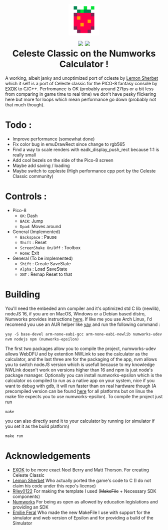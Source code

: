 <h1 align="center">
    <br>
    <img src="repoIcon.png" alt="App Logo" height="100"/>
    <br>
    <img src="https://img.shields.io/github/license/BenchatonDev/Celeste-Numworks"/>
    <img src="https://img.shields.io/github/downloads/BenchatonDev/Celeste-Numworks/latest/total"/>
    <br>
    Celeste Classic on the Numworks Calculator !
</h1>

A working, albeit janky and unoptimized port of ccleste by [Lemon Sherbet](https://github.com/lemon-sherbet/) which it self is a port of Celeste classic for the PICO-8 fantasy console by [EXOK](https://github.com/EXOK) to C/C++. Perfromance is OK (probably around 27fps or a bit less from comparing in game time to real time) we don't have pesky flickering here but more for loops which mean performance go down (probably not that much though).

# Todo :
- Improve performance (somewhat done)
- Fix color bug in emuDrawRect since change to rgb565
- Find a way to scale renders with eadk_display_push_rect because 1:1 is really small
- Add cool bezels on the side of the Pico-8 screen
- Maybe add saving / loading
- Maybe switch to cppleste (High performance cpp port by the Celeste Classic community)

# Controls :
- Pico-8
  - `OK`: Dash
  - `BACK`: Jump
  - `Dpad`: Moves around
- General (Implemented)
  - `Backspace` : Pause
  - `Shift` : Reset
  - `ScreenShake On/Off` : Toolbox
  - `Home`: Exit
- General (To be implemented)
  - `Shift` : Create SaveState
  - `Alpha` : Load SaveState
  - `XNT` : Remap Reset to that

# Building
You'll need the embeded arm compiler and it's optimized std C lib (newlib), nodeJS 16, if you are on MacOS, Windows or a Debian based distro, Numworks provides instructions [here](https://www.numworks.com/engineering/software/build/). If like me you use Arch Linux, I'd recomend you use an AUR helper like [yay](https://github.com/Jguer/yay) and run the following command :
```
yay -S base-devel arm-none-eabi-gcc arm-none-eabi-newlib numworks-udev nvm nodejs npm (numworks-epsilon)
```
The first two packages allow you to compile the project, numworks-udev allows WebDFU and by extention NWLink to see the calculator as the calculator, and the last three are for the packaging of the app, nvm allows you to switch nodeJS version which is usefull because to my knowledge NWLink doesn't work on versions higher than 16 and npm is just node's package manager. Optionally you can install numworks-epsilon which is the calculator os compiled to run as a native app on your system, nice if you want to debug with gdb, it will run faster than on real hardware though (A precompiled version can be found [here](https://github.com/emilie-feral/rpn-app/raw/refs/heads/main/epsilon_simulators.zip) for all platforms but on linux the make file expects you to use numworks-epsilon).
To compile the project just run
```
make
```
you can also directly send it to your calculator by running (or simulator if you set it as the build platform)
```
make run
```

# Acknowledgements
- [EXOK](https://github.com/EXOK) to be more exact Noel Berry and Matt Thorson. For creating Celeste Classic
- [Lemon Sherbet](https://github.com/lemon-sherbet/) Who actually ported the game's code to C (I do not claim his code under this repo's license)
- [Riley0122](https://github.com/riley0122/) For making the template I used (~~MakeFile~~ + Necessary SDK components)
- [Numworks](https://github.com/numworks/) For being as open as allowed by education legislations and providing an SDK
- [Emilie Feral](https://github.com/emilie-feral) Who made the new MakeFile I use with support for the simulator and web version of Epsilon and for providing a build of the Simulator
